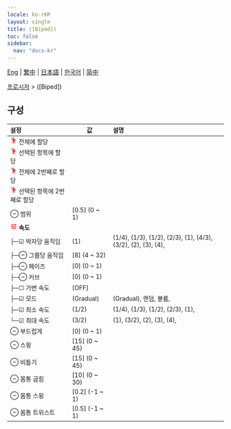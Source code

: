 ```yaml
---
locale: ko-rKR
layout: single
title: ([Biped])
toc: false
sidebar:
  nav: "docs-kr"
---
```

[Eng](/dancexr/menu/2025.5/motion/biped) | [繁中](/tw/dancexr/menu/2025.5/motion/biped) | [日本語](/jp/dancexr/menu/2025.5/motion/biped) | [한국어](/kr/dancexr/menu/2025.5/motion/biped) | [简中](/zh/dancexr/menu/2025.5/motion/biped)

[프로시저](../menu#프로시저) > ([Biped])

## 구성

| 설정 | 값 | 설명 |
| :--- | --- | :--- |
| <img src="/images/icon/ic_motion.png" alt="motion icon"/> 전체에 할당 || 
| <img src="/images/icon/ic_motion.png" alt="motion icon"/> 선택된 항목에 할당 || 
| <img src="/images/icon/ic_motion.png" alt="motion icon"/> 전체에 2번째로 할당 || 
| <img src="/images/icon/ic_motion.png" alt="motion icon"/> 선택된 항목에 2번째로 할당 || 
| ⊖ 범위 | [0.5] (0 ~ 1) | 
| <img src="/images/icon/ic_tune.png" alt="tune icon"/> **속도** | | 
| ├─☑ 박자당 움직임 | (1) | (1/4), (1/3), (1/2), (2/3), (1), (4/3), (3/2), (2), (3), (4), 
| ├─⊖ 그룹당 움직임 | [8] (4 ~ 32) | 
| ├─⊖ 페이즈 | [0] (0 ~ 1) | 
| ├─⊖ 커브 | [0] (0 ~ 1) | 
| ├─☐ 가변 속도 | [OFF] | 
| ├─☑ 모드 | (Gradual) | (Gradual), 랜덤, 볼륨, 
| ├─☑ 최소 속도 | (1/2) | (1/4), (1/3), (1/2), (2/3), (1), 
| └─☑ 최대 속도 | (3/2) | (1), (3/2), (2), (3), (4), 
| ⊖ 부드럽게 | [0] (0 ~ 1) | 
| ⊖ 스윙 | [15] (0 ~ 45) | 
| ⊖ 비틀기 | [15] (0 ~ 45) | 
| ⊖ 몸통 굽힘 | [10] (0 ~ 30) | 
| ⊖ 몸통 스윙 | [0.2] (-1 ~ 1) | 
| ⊖ 몸통 트위스트 | [0.5] (-1 ~ 1) | 
